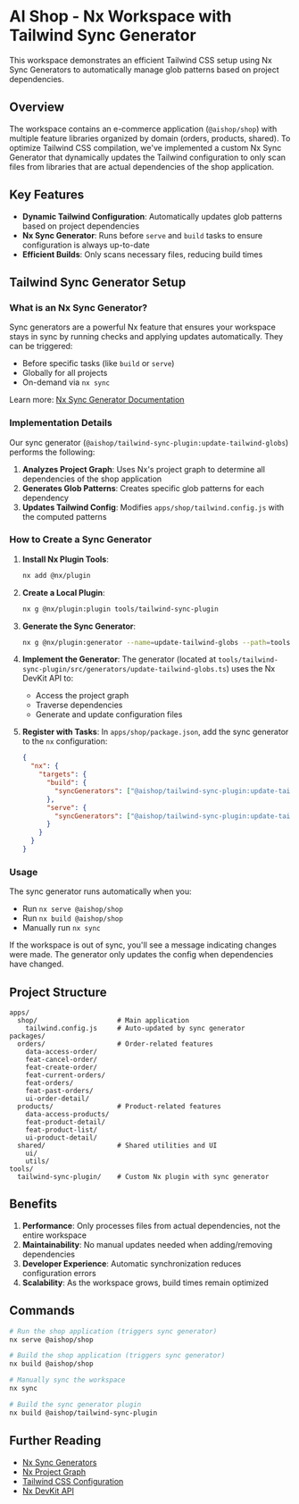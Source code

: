 # AI Shop - Nx Workspace with Tailwind Sync Generator

This workspace demonstrates an efficient Tailwind CSS setup using Nx Sync Generators to automatically manage glob patterns based on project dependencies.

## Overview

The workspace contains an e-commerce application (`@aishop/shop`) with multiple feature libraries organized by domain (orders, products, shared). To optimize Tailwind CSS compilation, we've implemented a custom Nx Sync Generator that dynamically updates the Tailwind configuration to only scan files from libraries that are actual dependencies of the shop application.

## Key Features

- **Dynamic Tailwind Configuration**: Automatically updates glob patterns based on project dependencies
- **Nx Sync Generator**: Runs before `serve` and `build` tasks to ensure configuration is always up-to-date
- **Efficient Builds**: Only scans necessary files, reducing build times

## Tailwind Sync Generator Setup

### What is an Nx Sync Generator?

Sync generators are a powerful Nx feature that ensures your workspace stays in sync by running checks and applying updates automatically. They can be triggered:
- Before specific tasks (like `build` or `serve`)
- Globally for all projects
- On-demand via `nx sync`

Learn more: [Nx Sync Generator Documentation](https://nx.dev/extending-nx/recipes/create-sync-generator)

### Implementation Details

Our sync generator (`@aishop/tailwind-sync-plugin:update-tailwind-globs`) performs the following:

1. **Analyzes Project Graph**: Uses Nx's project graph to determine all dependencies of the shop application
2. **Generates Glob Patterns**: Creates specific glob patterns for each dependency
3. **Updates Tailwind Config**: Modifies `apps/shop/tailwind.config.js` with the computed patterns

### How to Create a Sync Generator

1. **Install Nx Plugin Tools**:
   ```bash
   nx add @nx/plugin
   ```

2. **Create a Local Plugin**:
   ```bash
   nx g @nx/plugin:plugin tools/tailwind-sync-plugin
   ```

3. **Generate the Sync Generator**:
   ```bash
   nx g @nx/plugin:generator --name=update-tailwind-globs --path=tools/tailwind-sync-plugin/src/generators/update-tailwind-globs
   ```

4. **Implement the Generator**:
   The generator (located at `tools/tailwind-sync-plugin/src/generators/update-tailwind-globs.ts`) uses the Nx DevKit API to:
   - Access the project graph
   - Traverse dependencies
   - Generate and update configuration files

5. **Register with Tasks**:
   In `apps/shop/package.json`, add the sync generator to the `nx` configuration:
   ```json
   {
     "nx": {
       "targets": {
         "build": {
           "syncGenerators": ["@aishop/tailwind-sync-plugin:update-tailwind-globs"]
         },
         "serve": {
           "syncGenerators": ["@aishop/tailwind-sync-plugin:update-tailwind-globs"]
         }
       }
     }
   }
   ```

### Usage

The sync generator runs automatically when you:
- Run `nx serve @aishop/shop`
- Run `nx build @aishop/shop`
- Manually run `nx sync`

If the workspace is out of sync, you'll see a message indicating changes were made. The generator only updates the config when dependencies have changed.

## Project Structure

```
apps/
  shop/                    # Main application
    tailwind.config.js     # Auto-updated by sync generator
packages/
  orders/                  # Order-related features
    data-access-order/
    feat-cancel-order/
    feat-create-order/
    feat-current-orders/
    feat-orders/
    feat-past-orders/
    ui-order-detail/
  products/                # Product-related features
    data-access-products/
    feat-product-detail/
    feat-product-list/
    ui-product-detail/
  shared/                  # Shared utilities and UI
    ui/
    utils/
tools/
  tailwind-sync-plugin/    # Custom Nx plugin with sync generator
```

## Benefits

1. **Performance**: Only processes files from actual dependencies, not the entire workspace
2. **Maintainability**: No manual updates needed when adding/removing dependencies
3. **Developer Experience**: Automatic synchronization reduces configuration errors
4. **Scalability**: As the workspace grows, build times remain optimized

## Commands

```bash
# Run the shop application (triggers sync generator)
nx serve @aishop/shop

# Build the shop application (triggers sync generator)
nx build @aishop/shop

# Manually sync the workspace
nx sync

# Build the sync generator plugin
nx build @aishop/tailwind-sync-plugin
```

## Further Reading

- [Nx Sync Generators](https://nx.dev/extending-nx/recipes/create-sync-generator)
- [Nx Project Graph](https://nx.dev/concepts/mental-model#the-project-graph)
- [Tailwind CSS Configuration](https://tailwindcss.com/docs/configuration)
- [Nx DevKit API](https://nx.dev/packages/devkit)